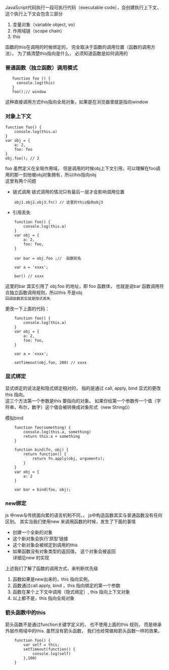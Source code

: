 JavaScript代码执行一段可执行代码（executable   code），会创建执行上下文， 这个执行上下文会包含三部分
1. 变量对象（variable object, vo）
2. 作用域链（scope chain）
3. this

函数的this在调用的时候绑定的， 完全取决于函数的调用位置（函数的调用方法）。 为了搞清楚this指向是什么， 必须知道函数是如何调用的


### 普通函数（独立函数）调用模式
```
   function foo () {
     console.log(this)
   }
   foo();// window
```
这种直接调用方式this指向全局对象，如果是在浏览器里就是指向window

### 对象上下文
```
function foo() {
    console.log(this.a)
}
var obj = {
    a: 2,
    foo: foo
}
obj.foo(); // 2
```
foo 虽然定义在全局作用域， 但是调用的时候obj上下文引用，可以理解在foo调用的那一刻他被obj对象拥有，所以this指向obj <br/>
这里有两个问题
- 链式调用
链式调用的情况只有最后一层才会影响调用位置
```
    obj1.obj2.obj3.fn() // 这里的this指向obj3
```
- 引用丢失

```
    function foo() {
        console.log(this.a)
    }
    var obj = {
        a: 2,
        foo: foo,
    }

    var bar = obj.foo ;//  函数别名

    var a = 'xxxx';

    bar() // xxxx
```
这里的bar 其实引用了 obj.foo 的地址，即 foo 函数体， 也就是说bar 函数调用符合独立函数调用规则，所以this 不是obj <br />
`回调函数其实就是隐式丢失` <br />

更改一下上面的代码：
```
    function foo() {
        console.log(this.a)
    }
    var obj = {
        a: 2,
        foo: foo,
    }

    var a = 'xxxx';

    setTimeout(obj.foo, 200) // xxxx
```
### 显式绑定
显式绑定的说法是和隐式绑定相对的， 指的是通过 call, apply, bind 显式的更改this 指向。 <br/>
这三个方法第一个参数是this 要指向的对象。
如果你给第一个参数传一个值（字符串，布尔，数字）这个值会被转换成对象形式（new String()）

模拟bind

```
    function foo(something) {
        console.log(this.a, something)
        return this.a + something
    }

    function bind(fn, obj) {
        return function() {
            return fn.apply(obj, arguments);
        }
    }
    var obj = {
        a: 2
    }

    var bar = bind(foo, obj);

```
### new绑定
js 中new与传统面向累的语言机制不同，， js中构造函数其实与普通函数没有任何区别。
其实当我们使用new 来调用函数的时候，发生了下面的事情
- 创建一个全新的对象
- 这个新对象会执行‘原型’链接
- 这个新对象会被绑定到调用的this
- 如果函数没有对象类型的返回值， 这个对象会被返回 <br/>
详细见new 的实现


上述我们了解了函数的调用方式，来判断优先级
1. 函数如果是new出来的，this 指向实例。
2. 函数通过call apply, bind ，this 指向绑定的第一个参数
3. 函数在某个上下文中调用（隐式绑定）, this 指向上下文对象
4. 以上都不是，this 指向全局对象

### 箭头函数中的this
箭头函数不是通过function关键字定义的， 也不使用上面的this 规则， 而是继承外层作用域中的this.
虽然没有箭头函数， 我们也经常做和箭头函数一样的效果。
```
    function foo() {
        var self = this;
        setTimeout(function() {
            console.log(self)
        },100)
    }
```
